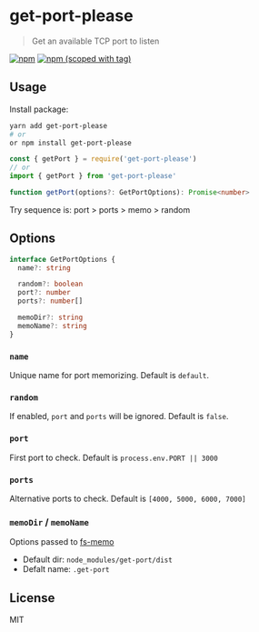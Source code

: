 # get-port-please

> Get an available TCP port to listen

[![npm](https://img.shields.io/npm/dt/get-port-please.svg?style=flat-square)](https://npmjs.com/package/get-port-please)
[![npm (scoped with tag)](https://img.shields.io/npm/v/get-port-please/latest.svg?style=flat-square)](https://npmjs.com/package/get-port-please)

## Usage

Install package:

```bash
yarn add get-port-please
# or
or npm install get-port-please
```

```js
const { getPort } = require('get-port-please')
// or
import { getPort } from 'get-port-please'
```

```ts
function getPort(options?: GetPortOptions): Promise<number>
```

Try sequence is: port > ports > memo > random

## Options

```ts
interface GetPortOptions {
  name?: string

  random?: boolean
  port?: number
  ports?: number[]

  memoDir?: string
  memoName?: string
}
```

### `name`

Unique name for port memorizing. Default is `default`.

### `random`

If enabled, `port` and `ports` will be ignored. Default is `false`.

### `port`

First port to check. Default is `process.env.PORT || 3000`

### `ports`

Alternative ports to check. Default is `[4000, 5000, 6000, 7000]`

### `memoDir` / `memoName`

Options passed to [fs-memo](https://github.com/nuxt-contrib/fs-memo)

- Default dir: `node_modules/get-port/dist`
- Defalt name: `.get-port`

## License

MIT
